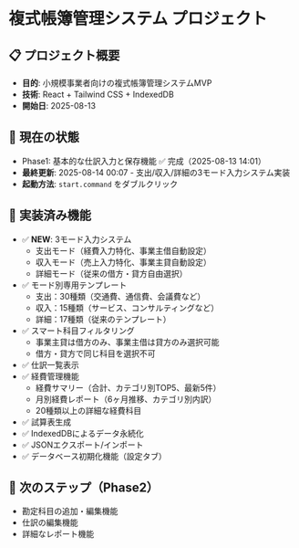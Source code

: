 # 複式帳簿管理システム プロジェクト

## 📋 プロジェクト概要
- **目的**: 小規模事業者向けの複式帳簿管理システムMVP
- **技術**: React + Tailwind CSS + IndexedDB
- **開始日**: 2025-08-13

## 🚀 現在の状態
- Phase1: 基本的な仕訳入力と保存機能 ✅ 完成（2025-08-13 14:01）
- **最終更新**: 2025-08-14 00:07 - 支出/収入/詳細の3モード入力システム実装
- **起動方法**: `start.command` をダブルクリック

## 📁 実装済み機能
- ✅ **NEW**: 3モード入力システム
  - 支出モード（経費入力特化、事業主借自動設定）
  - 収入モード（売上入力特化、事業主貸自動設定）
  - 詳細モード（従来の借方・貸方自由選択）
- ✅ モード別専用テンプレート
  - 支出：30種類（交通費、通信費、会議費など）
  - 収入：15種類（サービス、コンサルティングなど）
  - 詳細：17種類（従来のテンプレート）
- ✅ スマート科目フィルタリング
  - 事業主貸は借方のみ、事業主借は貸方のみ選択可能
  - 借方・貸方で同じ科目を選択不可
- ✅ 仕訳一覧表示
- ✅ 経費管理機能
  - 経費サマリー（合計、カテゴリ別TOP5、最新5件）
  - 月別経費レポート（6ヶ月推移、カテゴリ別内訳）
  - 20種類以上の詳細な経費科目
- ✅ 試算表生成
- ✅ IndexedDBによるデータ永続化
- ✅ JSONエクスポート/インポート
- ✅ データベース初期化機能（設定タブ）

## 🔄 次のステップ（Phase2）
- 勘定科目の追加・編集機能
- 仕訳の編集機能
- 詳細なレポート機能